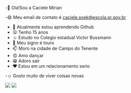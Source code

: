 
-👋 Ola!Sou a Caciele Mirian

-:smile: Meu email de contato é caciele.soek@escola.pr.gov.br
- 🌱 Atualmente estou aprendendo Github
- :open_mouth: Tenho 15 anos
- :relaxed: Estudo no Colegio estadual Victor Bussmann
- :pushpin: Meu signo é touro
- 📫 Moro na cidade de Campo do Tenente
- :heart_eyes: Amo dançar
- :grin: Adoro sair
- :heart: Estou em um relacionamento serio

-:relaxed: Gosto muito de viver coisas novas

<img src="https://img.shields.io/badge/Instagram-E4405F?style=for-the-badge&logo=instagram&logoColor=white"/>

<img src="https://img.shields.io/badge/JavaScript-F7DF1E?style=for-the-badge&logo=javascript&logoColor=black"/>
<img src="
